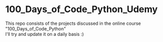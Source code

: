 # 100_Days_of_Code_Python_Udemy

This repo consists of the projects discussed in the online course "100_Days_of_Code_Python"  
I'll try and update it on a daily basis :)
